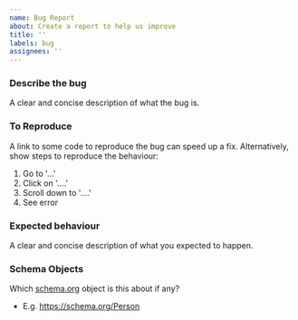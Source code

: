 ```yaml
---
name: Bug Report
about: Create a report to help us improve
title: ''
labels: bug
assignees: ''
---
```


### Describe the bug

A clear and concise description of what the bug is.

### To Reproduce

A link to some code to reproduce the bug can speed up a fix. Alternatively, show steps to reproduce the behaviour:

1. Go to '...'
2. Click on '....'
3. Scroll down to '....'
4. See error

### Expected behaviour

A clear and concise description of what you expected to happen.

### Schema Objects

Which [schema.org](https://schema.org) object is this about if any?

- E.g. https://schema.org/Person
